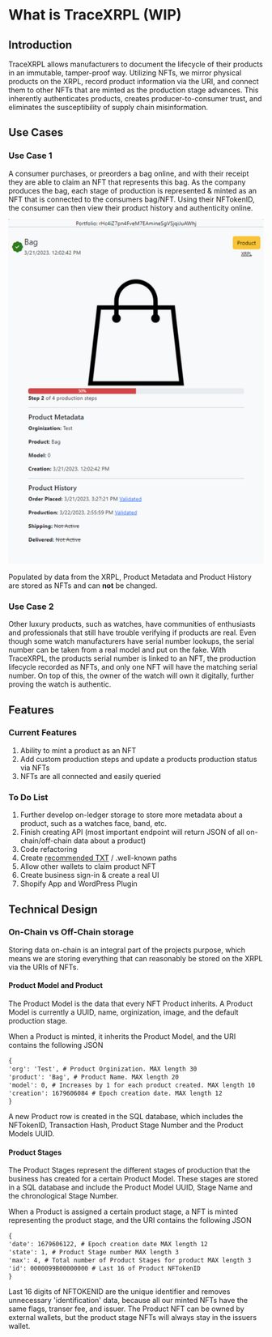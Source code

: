 # What is TraceXRPL (WIP)

## Introduction

TraceXRPL allows manufacturers to document the lifecycle of their products in an immutable, tamper-proof way. Utilizing NFTs, we mirror physical products on the XRPL, record product information via the URI, and connect them to other NFTs that are minted as the production stage advances. This inherently authenticates products, creates producer-to-consumer trust, and eliminates the susceptibility of supply chain misinformation.

## Use Cases

### Use Case 1

A consumer purchases, or preorders a bag online, and with their receipt they are able to claim an NFT that represents this bag. As the company produces the bag, each stage of production is represented & minted as an NFT that is connected to the consumers bag/NFT.  Using their NFTokenID, the consumer can then view their product history and authenticity online. 

![Authenticity Example](./images/authenticity_example.png)

Populated by data from the XRPL, Product Metadata and Product History are stored as NFTs and can **not** be changed. 

### Use Case 2

Other luxury products, such as watches, have communities of enthusiasts and professionals that still have trouble verifying if products are real. Even though some watch manufacturers have serial number lookups, the serial number can be taken from a real model and put on the fake. With TraceXRPL, the products serial number is linked to an NFT, the production lifecycle recorded as NFTs, and only one NFT will have the matching serial number. On top of this, the owner of the watch will own it digitally, further proving the watch is authentic.

## Features

### Current Features

1. Ability to mint a product as an NFT
2. Add custom production steps and update a products production status via NFTs
3. NFTs are all connected and easily queried

### To Do List

1. Further develop on-ledger storage to store more metadata about a product, such as a watches face, band, etc.
2. Finish creating API (most important endpoint will return JSON of all on-chain/off-chain data about a product)
3. Code refactoring
4. Create [recommended TXT](https://xrpl.org/nftoken.html#txt-record-format) / .well-known paths
5. Allow other wallets to claim product NFT
6. Create business sign-in & create a real UI
7. Shopify App and WordPress Plugin

## Technical Design

### On-Chain vs Off-Chain storage

Storing data on-chain is an integral part of the projects purpose, which means we are storing everything that can reasonably be stored on the XRPL via the URIs of NFTs. 

#### Product Model and Product

The Product Model is the data that every NFT Product inherits. A Product Model is currently a UUID, name, orginization, image, and the default production stage.

When a Product is minted, it inherits the Product Model, and the URI contains the following JSON 
```
{
'org': 'Test', # Product Orginization. MAX length 30 
'product': 'Bag', # Product Name. MAX length 20
'model': 0, # Increases by 1 for each product created. MAX length 10
'creation': 1679606084 # Epoch creation date. MAX length 12 
}
```

A new Product row is created in the SQL database, which includes the NFTokenID, Transaction Hash, Product Stage Number and the Product Models UUID.

#### Product Stages

The Product Stages represent the different stages of production that the business has created for a certain Product Model. These stages are stored in a SQL database and include the Product Model UUID, Stage Name and the chronological Stage Number.

When a Product is assigned a certain product stage, a NFT is minted representing the product stage, and the URI contains the following JSON

```
{
'date': 1679606122, # Epoch creation date MAX length 12
'state': 1, # Product Stage number MAX length 3
'max': 4, # Total number of Product Stages for product MAX length 3
'id': 0000099B00000000 # Last 16 of Product NFTokenID
}
```

Last 16 digits of NFTOKENID are the unique identifier and removes unnecessary 'identification' data, because all our minted NFTs have the same flags, transer fee, and issuer. The Product NFT can be owned by external wallets, but the product stage NFTs will always stay in the issuers wallet.
